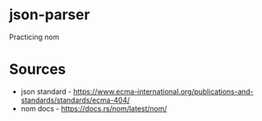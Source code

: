 # json-parser
Practicing nom


# Sources
* json standard - https://www.ecma-international.org/publications-and-standards/standards/ecma-404/
* nom docs - https://docs.rs/nom/latest/nom/
